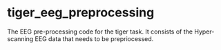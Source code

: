 # tiger_eeg_preprocessing
The EEG pre-processing code for the tiger task. It consists of the Hyper-scanning EEG data that needs to be prepriocessed.
